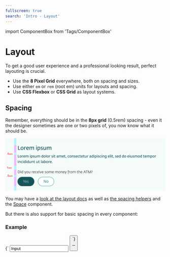 ```yaml
---
fullscreen: true
search: 'Intro - Layout'
---
```


import ComponentBox from 'Tags/ComponentBox'

<Intro>

# Layout

To get a good user experience and a professional looking result, perfect layouting is crucial.

- Use the **8 Pixel Grid** everywhere, both on spacing and sizes.
- Use either `em` or `rem` (root em) units for layouts and spacing.
- Use **CSS Flexbox** or **CSS Grid** as layout systems.

## Spacing

Remember, everything should be in the **8px grid** (0.5rem) spacing - even it the designer sometimes are one or two pixels of, you now know what it should be.

![UX layout spacing](../usage/assets/ux-layout-spacing.png)

You may have a [look at the layout docs](!/uilib/usage/layout) as well as [the spacing helpers](!/uilib/usage/layout/spacing) and the [Space](/uilib/components/space) component.

But there is also support for basic spacing in every component:

### Example

<ComponentBox>
{`
<Input label="My Input" value="Input" right="small" />
<Button text="Button" />
`}
</ComponentBox>

---

<IntroFooter href="/uilib/intro/11-components-elements-extensions" text="Next - Components, Elements and Extensions" />

</Intro>
